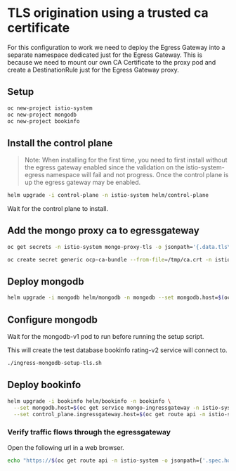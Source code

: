 # TLS origination using a trusted ca certificate

For this configuration to work we need to deploy the Egress Gateway into a separate namespace dedicated just for the Egress Gateway. This is because we need to mount our own CA Certificate to the proxy pod and create a DestinationRule just for the Egress Gateway proxy.

## Setup

```sh
oc new-project istio-system
oc new-project mongodb
oc new-project bookinfo
```

## Install the control plane

> Note: When installing for the first time, you need to first install without the egress gateway enabled since the validation on the istio-system-egress namespace will fail and not progress. Once the control plane is up the egress gateway may be enabled.

```sh
helm upgrade -i control-plane -n istio-system helm/control-plane
```

Wait for the control plane to install.

## Add the mongo proxy ca to egressgateway

```sh
oc get secrets -n istio-system mongo-proxy-tls -o jsonpath='{.data.tls\.crt}' | base64 -d > /tmp/ca.crt

oc create secret generic ocp-ca-bundle --from-file=/tmp/ca.crt -n istio-system
```

## Deploy mongodb

```sh
helm upgrade -i mongodb helm/mongodb -n mongodb --set mongodb.host=$(oc get service mongo-ingressgateway -n istio-system -o jsonpath={.status.loadBalancer.ingress[0].hostname})
```

## Configure mongodb

Wait for the mongodb-v1 pod to run before running the setup script.

This will create the test database bookinfo rating-v2 service will connect to.

```sh
./ingress-mongodb-setup-tls.sh
```

## Deploy bookinfo

```sh
helm upgrade -i bookinfo helm/bookinfo -n bookinfo \
  --set mongodb.host=$(oc get service mongo-ingressgateway -n istio-system -o jsonpath={.status.loadBalancer.ingress[0].hostname}) \
  --set control_plane.ingressgateway.host=$(oc get route api -n istio-system -o jsonpath={'.spec.host'})
```

### Verify traffic flows through the egressgateway

Open the following url in a web browser.

```sh
echo "https://$(oc get route api -n istio-system -o jsonpath={'.spec.host'})/productpage"
```
